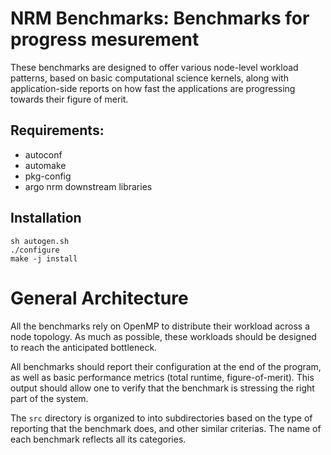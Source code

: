 NRM Benchmarks: Benchmarks for progress mesurement
==================================================

These benchmarks are designed to offer various node-level workload patterns,
based on basic computational science kernels, along with application-side
reports on how fast the applications are progressing towards their figure of
merit.

## Requirements:

* autoconf
* automake
* pkg-config
* argo nrm downstream libraries

## Installation

```
sh autogen.sh
./configure
make -j install
```

# General Architecture

All the benchmarks rely on OpenMP to distribute their workload across a node
topology. As much as possible, these workloads should be designed to reach the
anticipated bottleneck.

All benchmarks should report their configuration at the end of the program, as
well as basic performance metrics (total runtime, figure-of-merit). This output
should allow one to verify that the benchmark is stressing the right part of
the system.

The `src` directory is organized to into subdirectories based on the type of
reporting that the benchmark does, and other similar criterias. The name of
each benchmark reflects all its categories.
